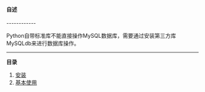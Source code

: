 <h4 id = 'CV'>自述</h4>
------------

Python自带标准库不能直接操作MySQL数据库，需要通过安装第三方库MySQLdb来进行数据库操作。

----------

**目录**

1. [安装](#c1)
2. [基本使用](#c2)